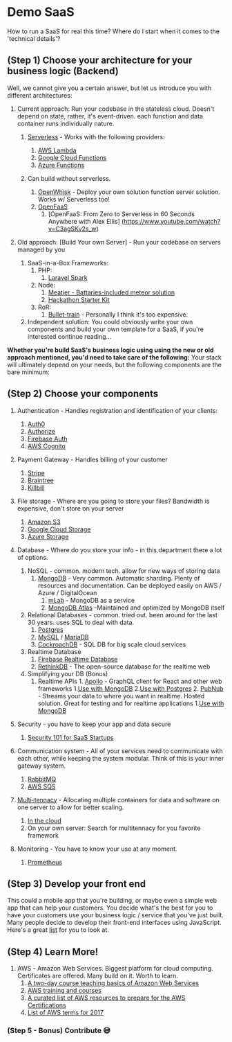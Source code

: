 # Demo SaaS
How to run a SaaS for real this time?
Where do I start when it comes to the 'technical details'?

## (Step 1) Choose your architecture for your business logic (Backend)
Well, we cannot give you a certain answer, but let us introduce you with different architectures:

1. Current approach: Run your codebase in the stateless cloud. Doesn't depend on state, rather, it's event-driven. each function and data container runs individually nature. 
    1. [Serverless](<https://serverless.com>) - Works with the following providers:
        1. [AWS Lambda](<https://aws.amazon.com/lambda>)
        2. [Google Cloud Functions](<https://cloud.google.com/functions>)
        4. [Azure Functions](<https://azure.microsoft.com/en-us/services/functions/>)

    2. Can build without serverless.
        1. [OpenWhisk](<https://openwhisk.apache.org>) - Deploy your own solution function server solution. Works w/ Serverless too!
        2. [OpenFaaS](<https://www.openfaas.com>)
            1. [OpenFaaS: From Zero to Serverless in 60 Seconds Anywhere with Alex Ellis]
(<https://www.youtube.com/watch?v=C3agSKv2s_w>)
    
    
2. Old approach: [Build Your own Server] - Run your codebase on servers managed by you
    1. SaaS-in-a-Box Frameworks:
        1. PHP: 
            1. [Laravel Spark](<https://spark.laravel.com>)
        2. Node:
            1. [Meatier - Battaries-included meteor solution](<https://github.com/mattkrick/meatier>)
            2. [Hackathon Starter Kit](<https://github.com/sahat/hackathon-starter>)
        3. RoR: 
            1. [Bullet-train](<https://bullettrain.co>) - Personally I think it's too expensive.
    2. Independent solution: You could obviously write your own components and build your own template for a SaaS, if you're interested continue reading...

**Whether you're build SaaS's business logic using using the new or old approach mentioned, you'd need to take care of the following:**
Your stack will ultimately depend on your needs, but the following components are the bare minimum: 
## (Step 2) Choose your components
1. Authentication - Handles registration and identification of your clients:
    1. [Auth0](<https://auth0.com>)
    2. [Authorize](<https://authorize.net>)
    3. [Firebase Auth](<https://firebase.google.com/auth>)
    4. [AWS Cognito](<https://aws.amazon.com/cognito/>)
    
2. Payment Gateway - Handles billing of your customer
    1. [Stripe](<https://stripe.com>)
    2. [Braintree](<https://braintree.com>)
    3. [Killbill](<https://killbill.io>)
    
3. File storage - Where are you going to store your files? Bandwidth is expensive, don't store on your server
    1. [Amazon S3](<https://aws.amazon.com/s3>)
    2. [Google Cloud Storage](<https://cloud.google.com/storage/>)
    3. [Azure Storage](<https://azure.microsoft.com/en-us/services/storage/>)
    
4. Database - Where do you store your info - in this department there a lot of options.
    1. NoSQL - common. modern tech. allow for new ways of storing data
        1. [MongoDB](<https://mongodb.com>) - Very common. Automatic sharding. Plenty of resources and documentation. Can be deployed easily on AWS / Azure / DigitalOcean
            1. [mLab](<https://mlab.com>) - MongoDB as a service
            2. [MongoDB Atlas](<https://www.mongodb.com/cloud/atlas>) -Maintained and optimized by MongoDB itself
    2. Relational Databases - common. tried out. been around for the last 30 years. uses SQL to deal with data.
        1. [Postgres](<https://postgressql.com>)
        2. [MySQL](<https://mysql.com>) / [MariaDB](<https://mariadb.com>)
        3. [CockroachDB](<https://www.cockroachlabs.com>) - SQL DB for big scale cloud services
    3. Realtime Database
        1. [Firebase Realtime Database](<https://firebase.google.com/docs/database/>) 
        2. [RethinkDB](<https://www.rethinkdb.com>) - The open-source database for the realtime web
    4. Simplifying your DB (Bonus)
        1. Realtime APIs 
                1. [Apollo](<https://www.apollographql.com>) - GraphQL client for React and other web frameworks
                    1.[Use with MongoDB](<https://www.compose.com/articles/using-graphql-with-mongodb/>)
                    2.[Use with Postgres](<https://github.com/graphile/postgraphile>)
                2. [PubNub](<https://pubnub.com>) - Streams your data to where you want in realtime. Hosted solution. Great for testing and for realtime applications
                    1.[Use with MongoDB](<https://www.pubnub.com/blog/2014-12-16-realtime-mongodb-to-fetch-and-stream-report-data/>)
                    
5. Security - you have to keep your app and data secure
    1. [Security 101 for SaaS Startups](<https://github.com/forter/security-101-for-saas-startups>)
    
6. Communication system - All of your services need to communicate with each other, while keeping the system modular. Think of this is your inner gateway system.
    1. [RabbitMQ](<https://www.rabbitmq.com>)
    2. [AWS SQS](<https://aws.amazon.com/sqs>)
    
7. [Multi-tennacy](<https://hackernoon.com/exploring-single-tenant-architectures-57c64e99eece>) - Allocating multiple containers for data and software on one server to allow for better scaling.
    1. [In the cloud](<https://hackernoon.com/multi-tenancy-after-10-years-of-cloud-computing-19de782ef899>)
    2. On your own server: Search for multitennacy for you favorite framework
 
 8. Monitoring - You have to know your use at any moment.
    1. [Prometheus](<https://prometheus.io>)

## (Step 3) Develop your front end
This could a mobile app that you're building, or maybe even a simple web app that can help your customers.
You decide what's the best for you to have your customers use your business logic / service that you've just built.
Many people decide to develop their front-end interfaces using JavaScript. Here's a great [list](https://risingstars.js.org/2017/en/) for you to look at.

## (Step 4) Learn More!
1. AWS - Amazon Web Services. Biggest platform for cloud computing. Certificates are offered. Many build on it. Worth to learn.
    1. [A two-day course teaching basics of Amazon Web Services](<https://github.com/gofore/aws-training>)
    2. [AWS training and courses](<https://hackr.io/tutorials/learn-amazon-web-services-aws>)
    3. [A curated list of AWS resources to prepare for the AWS Certifications](<https://gist.github.com/leonardofed/bbf6459ad154ad5215d354f3825435dc>)
    4. [List of AWS terms for 2017](<https://github.com/agasthik/aws-csa-2017>)
         
### (Step 5 - Bonus) Contribute 😅
